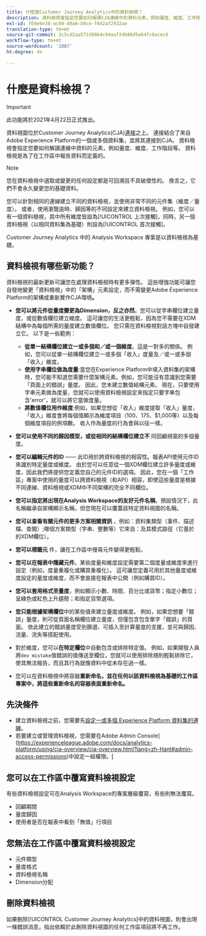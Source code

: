```yaml
---
title: 什麼是Customer Journey Analytics中的資料檢視？
description: 資料檢視會指定您要如何解譯CJA連線中的資料元素，例如量度、維度、工作階段等。
exl-id: f69e6e38-ac98-49a6-b0ce-f642af2932ae
translation-type: tm+mt
source-git-commit: 3c5cd2aa571d99b4c04aaf24b86d5e64fc8acec6
workflow-type: tm+mt
source-wordcount: '1087'
ht-degree: 4%

---
```


# 什麼是資料檢視？

>[!IMPORTANT]
>
>此功能將於2021年4月22日正式推出。

資料視圖位於Customer Journey Analytics(CJA)[連接](/help/connections/create-connection.md)之上。 連接結合了來自Adobe Experience Platform的一個或多個資料集，並將其連接到CJA。 資料檢視會指定您要如何解讀連線中資料的元素，例如量度、維度、工作階段等。 資料檢視是為了在工作區中報告資料而定義的。

>[!NOTE]
>
>您在資料檢視中選取或變更的任何設定都是可回溯且不具破壞性的。 換言之，它們不會永久變更您的基礎資料。

您可以針對相同的連線建立不同的資料檢視，並使用非常不同的元件集（維度／量度）。 或者，使用瀏覽逾時、歸因等的不同設定來建立資料檢視。 例如，您可以有一個資料檢視，其中所有維度皆設為[!UICONTROL 上次接觸]，同時，另一個資料檢視（以相同資料集為基礎）則設為[!UICONTROL 首次接觸]。

Customer Journey Analytics 中的 Analysis Workspace 專案是以資料檢視為基礎。

## 資料檢視有哪些新功能？

資料檢視的最新更新可讓您在處理資料檢視時有更多彈性。 這些增強功能可讓您自發地變更「資料檢視」中的「架構」元素設定，而不需變更Adobe Experience Platform的架構或重新實作CJA環境&#x200B;**。**

* **您可以將元件從量度變更為Dimension，反之亦然**。您可以從字串欄位建立量度，或從數值欄位建立維度。 這可讓您的生活更輕鬆，因為您不需要在XDM結構中為每個所需的量度建立數值欄位。 您只需在資料檢視對話方塊中自發建立它。 以下是一些範例：
   * **從單一結構欄位建立一或多個和／或一個維度**。這是一對多的關係。 例如，您可以從單一結構欄位建立一或多個「收入」度量及／或一或多個「收入」維度。
   * **使用字串欄位做為度量**:當您在Experience Platform中填入資料集的架構時，您可能不知道您需要什麼架構元素。例如，您可能沒有意識到您需要「頁面上的錯誤」量度。 因此，您未建立數值結構元素。 現在，只要使用字串元素做為度量，您就可以使用資料檢視設定來指定只要字串包含&#39;error&#39;，就可以將它當做度量。
   * **將數值欄位用作維度**:例如，如果您想從「收入」維度提取「收入」量度，「收入」維度會將每個值顯示為維度項目（$100、$175、$1,000等）以及每個維度項目的例項數。 收入作為量度的行為會與以往一樣。

* **您可以使用不同的歸因模型，或從相同的結構欄位建立不** 同回顧視窗的多個量度。

* **您可以編輯元件的ID**  —— 此ID用於跨資料檢視的相容性。報表API使用元件ID來識別特定量度或維度。 由於您可以任意從一個XDM欄位建立許多量度或維度，因此我們將提供您定義您自己的元件ID的選項。 因此，您在一個「工作區」專案中使用的量度可以跨資料檢視（和API）相容，即使這些量度是根據不同連線、資料檢視或XDM中不同架構的完全不同欄位。

* **您可以指定將出現在Analysis Workspace的友好元件名稱**。預設情況下，此名稱繼承自架構顯示名稱，但您現在可以覆蓋該特定資料視圖的名稱。

* **您可以查看有關元件的更多方案相關資訊** ，例如：資料集類型（事件、描述檔、查閱）;哪個方案類型（字串、整數等）它來自：及其模式路徑（它基於的XDM欄位）。

* **您可以標籤元** 件，讓在工作區中搜尋元件變得更輕鬆。

* **您可以在報表中隱藏元件**。某些度量和維度設定需要第二個度量或維度來進行設定（例如，度量重複化或購買重複化）。 這可讓您定義可用於其他量度或維度設定的量度或維度，而不會直接在報表中公開（例如購買ID）。

* **您可以套用格式至量度**，例如顯示小數、時間、百分比或貨幣；指定小數位；呈綠色或紅色上升趨勢；和指定貨幣選項。

* **您只能根據架構欄位**&#x200B;中的某些值來建立量度或維度。 例如，如果您想要「錯誤」量度，則可從頁面名稱欄位建立量度，但僅包含包含單字「錯誤」的頁面。 依此建立的錯誤量度受到篩選、可插入至計算量度的支援，並可與歸因、流量、流失等搭配使用。

* 對於維度，您可以&#x200B;**在特定欄位**&#x200B;中自動包含或排除特定值。 例如，如果開發人員將`dev mistake`值錯誤的值傳送至欄位，您就可以使用排除規則輕鬆排除它，使其無法報告，而且其行為就像資料中從未存在過一樣。

* 您可以在資料檢視中將容器&#x200B;**重新命名，並在任何以該資料檢視為基礎的工作區專案中，將這些重新命名的容器表面重新命名。**

## 先決條件

* 建立資料檢視之前，您需要先[設定一或多個 Experience Platform 資料集的連線](/help/connections/create-connection.md)。
* 若要建立或管理資料檢視，您需要在Adobe Admin Console](https://experienceleague.adobe.com/docs/analytics-platform/using/cja-overview/cja-overview.html?lang=zh-Hant#admin-access-permissions)中設定一組權限。[

## 您可以在工作區中覆寫資料檢視設定

有些資料檢視設定可在Analysis Workspace的專案層級覆寫，有些則無法覆寫。

* 回顧期間
* 量度歸因
* 使用者是否在報表中看到「無值」行項目

## 您無法在工作區中覆寫資料檢視設定

* 元件類型
* 量度格式
* 資料檢視名稱
* Dimension分配

## 刪除資料檢視

如果刪除[!UICONTROL Customer Journey Analytics]中的資料視圖，則會出現一條錯誤消息，指出依賴於此刪除資料視圖的任何工作區項目將不再工作。
